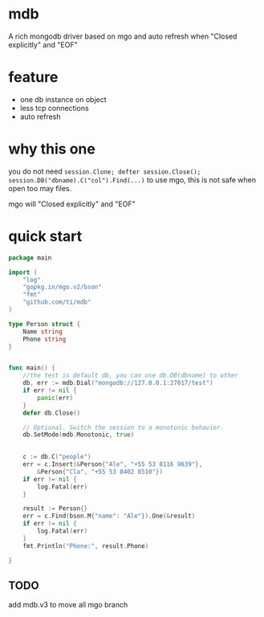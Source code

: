 # mdb

A rich mongodb driver based on mgo and auto refresh when "Closed explicitly" and "EOF"

# feature

* one db instance on object
* less tcp connections
* auto refresh

# why this one

you do not need `session.Clone; defter session.Close(); session.DB("dbname).C("col").Find(...)` to use mgo, this is not safe when open too may files.

mgo will "Closed explicitly" and "EOF"

# quick start

```go
package main

import (
	"log"
	"gopkg.in/mgo.v2/bson"
	"fmt"
	"github.com/ti/mdb"
)

type Person struct {
	Name string
	Phone string
}


func main() {
    //the test is default db, you can use db.DB(dbname) to other
	db, err := mdb.Dial("mongodb://127.0.0.1:27017/test")
	if err != nil {
		panic(err)
	}
	defer db.Close()

	// Optional. Switch the session to a monotonic behavior.
	db.SetMode(mdb.Monotonic, true)

	
	c := db.C("people")
	err = c.Insert(&Person{"Ale", "+55 53 8116 9639"},
		&Person{"Cla", "+55 53 8402 8510"})
	if err != nil {
		log.Fatal(err)
	}

	result := Person{}
	err = c.Find(bson.M{"name": "Ale"}).One(&result)
	if err != nil {
		log.Fatal(err)
	}
	fmt.Println("Phone:", result.Phone)

}

```

## TODO

add mdb.v3 to move all mgo branch
